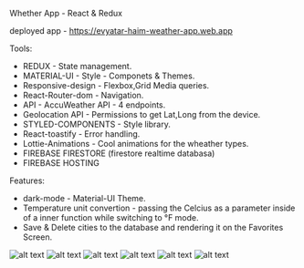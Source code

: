 Whether App - React & Redux

deployed app - https://evyatar-haim-weather-app.web.app

Tools:

- REDUX - State management.
- MATERIAL-UI - Style - Componets & Themes.
- Responsive-design - Flexbox,Grid Media queries.
- React-Router-dom - Navigation.
- API - AccuWeather API - 4 endpoints.
- Geolocation API - Permissions to get Lat,Long from the device.
- STYLED-COMPONENTS - Style library.
- React-toastify - Error handling.
- Lottie-Animations - Cool animations for the wheather types.
- FIREBASE FIRESTORE (firestore realtime databasa)
- FIREBASE HOSTING

Features:

- dark-mode - Material-UI Theme.
- Temperature unit convertion - passing the Celcius as a parameter inside of a inner function while switching to °F mode.
- Save & Delete cities to the database and rendering it on the Favorites Screen.

![alt text](https://github.com/EvyatarHaim1/evyatar-haim-21-07-2021/blob/main/src/assets/images/screenshots/10.png)
![alt text](https://github.com/EvyatarHaim1/evyatar-haim-21-07-2021/blob/main/src/assets/images/screenshots/13.png)
![alt text](https://github.com/EvyatarHaim1/evyatar-haim-21-07-2021/blob/main/src/assets/images/screenshots/14.png)
![alt text](https://github.com/EvyatarHaim1/evyatar-haim-21-07-2021/blob/main/src/assets/images/screenshots/15.png)
![alt text](https://github.com/EvyatarHaim1/evyatar-haim-21-07-2021/blob/main/src/assets/images/screenshots/11.png)
![alt text](https://github.com/EvyatarHaim1/evyatar-haim-21-07-2021/blob/main/src/assets/images/screenshots/12.png)


